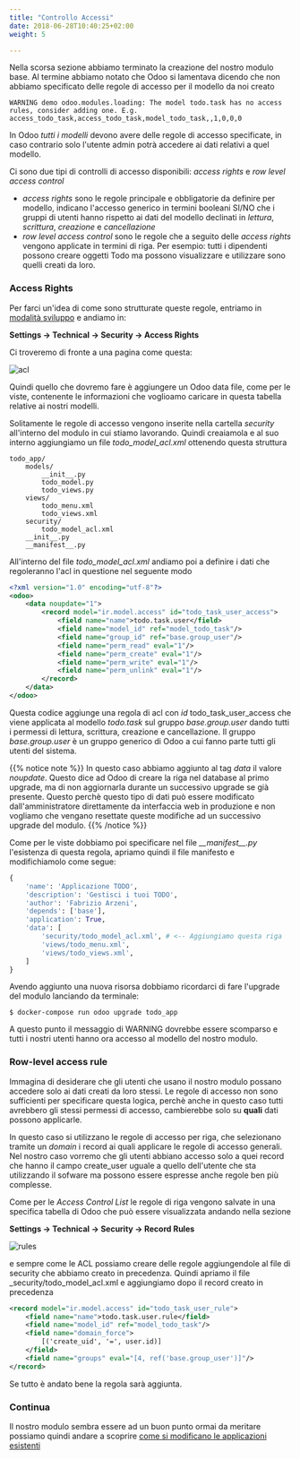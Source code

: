 ```yaml
---
title: "Controllo Accessi"
date: 2018-06-28T10:40:25+02:00
weight: 5

---
```


Nella scorsa sezione abbiamo terminato la creazione del nostro modulo base. Al termine abbiamo notato che Odoo si lamentava dicendo che non abbiamo specificato delle regole di accesso per il modello da noi creato

```
WARNING demo odoo.modules.loading: The model todo.task has no access rules, consider adding one. E.g. access_todo_task,access_todo_task,model_todo_task,,1,0,0,0
```

In Odoo *tutti i modelli* devono avere delle regole di accesso specificate, in caso contrario solo l'utente admin potrà accedere ai dati relativi a quel modello.

Ci sono due tipi di controlli di accesso disponibili: *access rights* e *row level access control*

- *access rights* sono le regole principale e obbligatorie da definire per modello, indicano l'accesso generico in termini booleani SI/NO che i gruppi di utenti hanno rispetto ai dati del modello declinati in _lettura_, _scrittura_, _creazione_ e _cancellazione_
- *row level access control* sono le regole che a seguito delle _access rights_ vengono applicate in termini di riga. Per esempio: tutti i dipendenti possono creare oggetti Todo ma possono visualizzare e utilizzare sono quelli creati da loro.


### Access Rights

Per farci un'idea di come sono strutturate queste regole, entriamo in [modalità sviluppo](http://localhost:1313/odoo.workshop/first_app/primo_modulo/#la-modalità-sviluppatore) e andiamo in:

**Settings -> Technical -> Security -> Access Rights**

Ci troveremo di fronte a una pagina come questa:

![acl](/odoo.workshop/screen/controllo_accessi/acl.png?width=60pc)

Quindi quello che dovremo fare è aggiungere un Odoo data file, come per le viste, contenente le informazioni che voglioamo caricare in questa tabella relative ai nostri modelli.

Solitamente le regole di accesso vengono inserite nella cartella _security_ all'interno del modulo in cui stiamo lavorando. Quindi creaiamola e al suo interno aggiungiamo un file _todo\_model\_acl.xml_ ottenendo questa struttura

```
todo_app/
    models/
        __init__.py
        todo_model.py
        todo_views.py
    views/
        todo_menu.xml
        todo_views.xml
    security/
        todo_model_acl.xml
    __init__.py
    __manifest__.py
```

All'interno del file _todo\_model\_acl.xml_ andiamo poi a definire i dati che regoleranno l'acl in questione nel seguente modo

```xml
<?xml version="1.0" encoding="utf-8"?>
<odoo>
    <data noupdate="1">
        <record model="ir.model.access" id="todo_task_user_access">
            <field name="name">todo.task.user</field>
            <field name="model_id" ref="model_todo_task"/>
            <field name="group_id" ref="base.group_user"/>
            <field name="perm_read" eval="1"/>
            <field name="perm_create" eval="1"/>
            <field name="perm_write" eval="1"/>
            <field name="perm_unlink" eval="1"/>
        </record>
    </data>
</odoo>
```

Questa codice aggiunge una regola di acl con _id_ todo_task_user_access che viene applicata al modello _todo.task_ sul gruppo _base.group.user_ dando tutti i permessi di lettura, scrittura, creazione e cancellazione. Il gruppo _base.group.user_ è un gruppo generico di Odoo a cui fanno parte tutti gli utenti del sistema.

{{% notice note %}}
In questo caso abbiamo aggiunto al tag _data_ il valore _noupdate_. Questo dice ad Odoo di creare la riga nel database al primo upgrade, ma di non aggiornarla durante un successivo upgrade se già presente. Questo perchè questo tipo di dati può essere modificato dall'amministratore direttamente da interfaccia web in produzione e non vogliamo che vengano resettate queste modifiche ad un successivo upgrade del modulo.
{{% /notice %}}


Come per le viste dobbiamo poi specificare nel file _\_\_manifest\_\_.py_ l'esistenza di questa regola, apriamo quindi il file manifesto e modifichiamolo come segue:

```python
{
    'name': 'Applicazione TODO',
    'description': 'Gestisci i tuoi TODO',
    'author': 'Fabrizio Arzeni',
    'depends': ['base'],
    'application': True,
    'data': [
        'security/todo_model_acl.xml', # <-- Aggiungiamo questa riga
        'views/todo_menu.xml',
        'views/todo_views.xml',
    ]
}
```

Avendo aggiunto una nuova risorsa dobbiamo ricordarci di fare l'upgrade del modulo lanciando da terminale:

```
$ docker-compose run odoo upgrade todo_app
```

A questo punto il messaggio di WARNING dovrebbe essere scomparso e tutti i nostri utenti hanno ora accesso al modello del nostro modulo.

### Row-level access rule

Immagina di desiderare che gli utenti che usano il nostro modulo possano accedere solo ai dati creati da loro stessi. Le regole di accesso non sono sufficienti per specificare questa logica, perchè anche in questo caso tutti avrebbero gli stessi permessi di accesso, cambierebbe solo su **quali** dati possono applicarle.

In questo caso si utilizzano le regole di accesso per riga, che selezionano tramite un _domain_ i record ai quali applicare le regole di accesso generali. Nel nostro caso vorremo che gli utenti abbiano accesso solo a quei record che hanno il campo create_user uguale a quello dell'utente che sta utilizzando il sofware ma possono essere espresse anche regole ben più complesse.

Come per le _Access Control List_ le regole di riga vengono salvate in una specifica tabella di Odoo che può essere visualizzata andando nella sezione

**Settings -> Technical -> Security -> Record Rules**

![rules](/odoo.workshop/screen/controllo_accessi/rules.png?width=60pc)

e sempre come le ACL possiamo creare delle regole aggiungendole al file di security che abbiamo creato in precedenza. Quindi apriamo il file _security/todo\_model\_acl.xml e aggiungiamo dopo il record creato in precedenza

```xml
<record model="ir.model.access" id="todo_task_user_rule">
    <field name="name">todo.task.user.rule</field>
    <field name="model_id" ref="model_todo_task"/>
    <field name="domain_force">
        [('create_uid', '=', user.id)]
    </field>
    <field name="groups" eval="[4, ref('base.group_user')]"/>
</record>
```

Se tutto è andato bene la regola sarà aggiunta.

### Continua

Il nostro modulo sembra essere ad un buon punto ormai da meritare possiamo quindi andare a scoprire [come si modificano le applicazioni esistenti](/odoo.workshop/inheritance/)